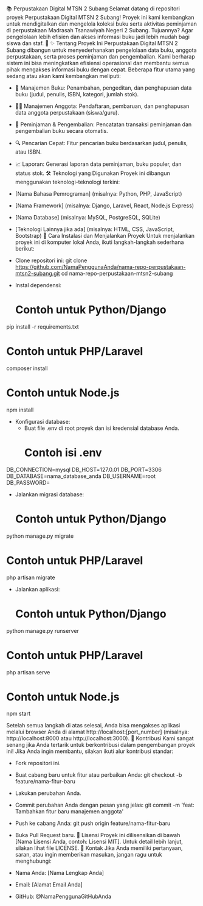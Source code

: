 📚 Perpustakaan Digital MTSN 2 Subang
Selamat datang di repositori proyek Perpustakaan Digital MTSN 2 Subang! Proyek ini kami kembangkan untuk mendigitalkan dan mengelola koleksi buku serta aktivitas peminjaman di perpustakaan Madrasah Tsanawiyah Negeri 2 Subang. Tujuannya? Agar pengelolaan lebih efisien dan akses informasi buku jadi lebih mudah bagi siswa dan staf. 🚀
✨ Tentang Proyek Ini
Perpustakaan Digital MTSN 2 Subang dibangun untuk menyederhanakan pengelolaan data buku, anggota perpustakaan, serta proses peminjaman dan pengembalian. Kami berharap sistem ini bisa meningkatkan efisiensi operasional dan membantu semua pihak mengakses informasi buku dengan cepat.
Beberapa fitur utama yang sedang atau akan kami kembangkan meliputi:
 * 📖 Manajemen Buku: Penambahan, pengeditan, dan penghapusan data buku (judul, penulis, ISBN, kategori, jumlah stok).
 * 🧑‍🏫 Manajemen Anggota: Pendaftaran, pembaruan, dan penghapusan data anggota perpustakaan (siswa/guru).
 * 🤝 Peminjaman & Pengembalian: Pencatatan transaksi peminjaman dan pengembalian buku secara otomatis.
 * 🔍 Pencarian Cepat: Fitur pencarian buku berdasarkan judul, penulis, atau ISBN.
 * 📈 Laporan: Generasi laporan data peminjaman, buku populer, dan status stok.
🛠️ Teknologi yang Digunakan
Proyek ini dibangun menggunakan teknologi-teknologi terkini:
 * [Nama Bahasa Pemrograman] (misalnya: Python, PHP, JavaScript)
 * [Nama Framework] (misalnya: Django, Laravel, React, Node.js Express)
 * [Nama Database] (misalnya: MySQL, PostgreSQL, SQLite)
 * [Teknologi Lainnya jika ada] (misalnya: HTML, CSS, JavaScript, Bootstrap)
🚀 Cara Instalasi dan Menjalankan Proyek
Untuk menjalankan proyek ini di komputer lokal Anda, ikuti langkah-langkah sederhana berikut:
 * Clone repositori ini:
   git clone https://github.com/NamaPenggunaAnda/nama-repo-perpustakaan-mtsn2-subang.git
cd nama-repo-perpustakaan-mtsn2-subang

 * Instal dependensi:
   # Contoh untuk Python/Django
pip install -r requirements.txt

# Contoh untuk PHP/Laravel
composer install

# Contoh untuk Node.js
npm install

 * Konfigurasi database:
   * Buat file .env di root proyek dan isi kredensial database Anda.
     # Contoh isi .env
DB_CONNECTION=mysql
DB_HOST=127.0.01
DB_PORT=3306
DB_DATABASE=nama_database_anda
DB_USERNAME=root
DB_PASSWORD=

   * Jalankan migrasi database:
     # Contoh untuk Python/Django
python manage.py migrate

# Contoh untuk PHP/Laravel
php artisan migrate

 * Jalankan aplikasi:
   # Contoh untuk Python/Django
python manage.py runserver

# Contoh untuk PHP/Laravel
php artisan serve

# Contoh untuk Node.js
npm start

Setelah semua langkah di atas selesai, Anda bisa mengakses aplikasi melalui browser Anda di alamat http://localhost:[port_number] (misalnya: http://localhost:8000 atau http://localhost:3000).
🤝 Kontribusi
Kami sangat senang jika Anda tertarik untuk berkontribusi dalam pengembangan proyek ini! Jika Anda ingin membantu, silakan ikuti alur kontribusi standar:
 * Fork repositori ini.
 * Buat cabang baru untuk fitur atau perbaikan Anda:
   git checkout -b feature/nama-fitur-baru

 * Lakukan perubahan Anda.
 * Commit perubahan Anda dengan pesan yang jelas:
   git commit -m 'feat: Tambahkan fitur baru manajemen anggota'

 * Push ke cabang Anda:
   git push origin feature/nama-fitur-baru

 * Buka Pull Request baru.
📄 Lisensi
Proyek ini dilisensikan di bawah [Nama Lisensi Anda, contoh: Lisensi MIT]. Untuk detail lebih lanjut, silakan lihat file LICENSE.
📧 Kontak
Jika Anda memiliki pertanyaan, saran, atau ingin memberikan masukan, jangan ragu untuk menghubungi:
 * Nama Anda: [Nama Lengkap Anda]
 * Email: [Alamat Email Anda]
 * GitHub: @NamaPenggunaGitHubAnda
